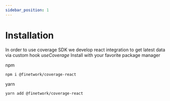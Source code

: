 ```yaml
---
sidebar_position: 1
---
```


# Installation

In order to use coverage SDK we develop react integration to get latest data via custom hook _useCoverage_
Install with your favorite package manager

npm

```
npm i @finetwork/coverage-react
```

yarn

```
yarn add @finetwork/coverage-react
```
